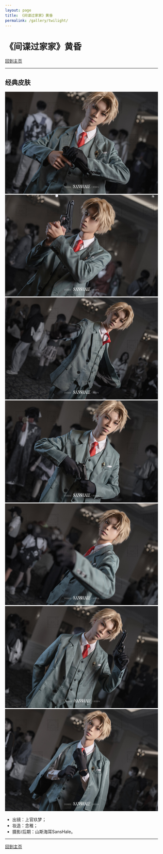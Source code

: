 ```yaml
---
layout: page
title: 《间谍过家家》黄昏
permalink: /gallery/twilight/
---
```


# 《间谍过家家》黄昏

[回到主页](../../)

---

## 经典皮肤

![twilight-001](twilight/classic/twilight-001.jpg)
![twilight-002](twilight/classic/twilight-002.jpg)
![twilight-003](twilight/classic/twilight-003.jpg)
![twilight-004](twilight/classic/twilight-004.jpg)
![twilight-005](twilight/classic/twilight-005.jpg)
![twilight-006](twilight/classic/twilight-006.jpg)
![twilight-007](twilight/classic/twilight-007.jpg)

- 出镜：上官玖梦；
- 妆造：念稚；
- 摄影/后期：山斯海耳SansHale。

---

[回到主页](../../)